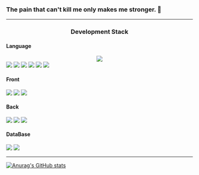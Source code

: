 
### The pain that can't kill me only makes me stronger. :triumph:
***
### <center> Development Stack </center>
#### Language

<center>
<img src="https://img.shields.io/badge/C-035697?style=flat-square&logo=C&logoColor=white"/></a>
</center>
<img src="https://img.shields.io/badge/C++-6295CB?style=flat-square&logo=C++&logoColor=white"/></a>
<img src="https://img.shields.io/badge/CSharp-9B72D3?style=flat-square&logo=CSharp&logoColor=white"/></a>
<img src="https://img.shields.io/badge/Java-E4393E?style=flat-square&logo=Java&logoColor=white"/></a>
<img src="https://img.shields.io/badge/Python-376D9B?style=flat-square&logo=Python&logoColor=white"/></a>
<img src="https://img.shields.io/badge/JavaScript-F7DF1E?style=flat-square&logo=JavaScript&logoColor=white"/></a>
<img src="https://img.shields.io/badge/TypeScript-2F74C0?style=flat-square&logo=TypeScript&logoColor=white"/></a>


#### Front
<img src="https://img.shields.io/badge/React-3766AB?style=flat-square&logo=React&logoColor=white"/></a>
<img src="https://img.shields.io/badge/NextJS-FFFFFF?style=flat-square&logo=NextJS&logoColor=white"/></a>
<img src="https://img.shields.io/badge/Flutter-27B0EC?style=flat-square&logo=Flutter&logoColor=white"/></a>

#### Back
<img src="https://img.shields.io/badge/Spring-6AAD3D?style=flat-square&logo=Spring&logoColor=white"/></a>
<img src="https://img.shields.io/badge/Firebase-FFCA2B?style=flat-square&logo=Firebase&logoColor=white"/></a>
<img src="https://img.shields.io/badge/NestJS-E0234E?style=flat-square&logo=NestJS&logoColor=white"/></a>

#### DataBase
<img src="https://img.shields.io/badge/Mongodb-7DBF61?style=flat-square&logo=Mongodb&logoColor=white"/></a>
<img src="https://img.shields.io/badge/MySQL-DD8A00?style=flat-square&logo=MySQL&logoColor=white"/></a>
***
[![Anurag's GitHub stats](https://github-readme-stats.vercel.app/api?username=Jowooseok)](https://github.com/anuraghazra/github-readme-stats)

<!--
**Jowooseok/Jowooseok** is a ✨ _special_ ✨ repository because its `README.md` (this file) appears on your GitHub profile.

Here are some ideas to get you started:

- 🔭 I’m currently working on ...
- 🌱 I’m currently learning ...
- 👯 I’m looking to collaborate on ...
- 🤔 I’m looking for help with ...
- 💬 Ask me about ...
- 📫 How to reach me: ...
- 😄 Pronouns: ...
- ⚡ Fun fact: ...
-->
